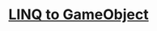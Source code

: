 ﻿# [LINQ to GameObject](https://assetstore.unity.com/packages/tools/integration/linq-to-gameobject-24256)